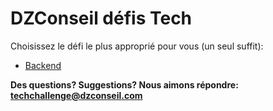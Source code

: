 # DZConseil défis Tech

Choisissez le défi le plus approprié pour vous (un seul suffit):

- [Backend](backend.md)

**Des questions? Suggestions? Nous aimons répondre: <techchallenge@dzconseil.com>**
